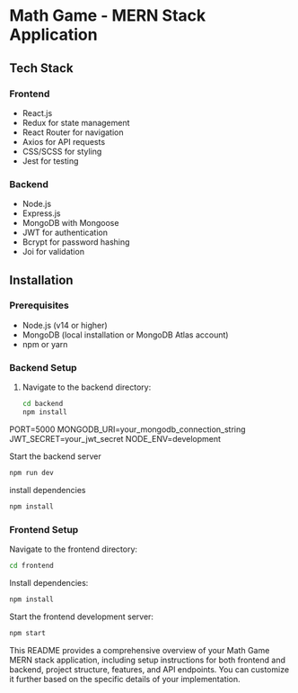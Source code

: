 # Math Game - MERN Stack Application

## Tech Stack

### Frontend
- React.js
- Redux for state management
- React Router for navigation
- Axios for API requests
- CSS/SCSS for styling
- Jest for testing

### Backend
- Node.js
- Express.js
- MongoDB with Mongoose
- JWT for authentication
- Bcrypt for password hashing
- Joi for validation

## Installation

### Prerequisites

- Node.js (v14 or higher)
- MongoDB (local installation or MongoDB Atlas account)
- npm or yarn

### Backend Setup

1. Navigate to the backend directory:
   ```bash
   cd backend
   npm install

PORT=5000
MONGODB_URI=your_mongodb_connection_string
JWT_SECRET=your_jwt_secret
NODE_ENV=development

Start the backend server
```bash
npm run dev
```

install dependencies
```bash
npm install
```

### Frontend Setup
Navigate to the frontend directory:

```bash
cd frontend
```

Install dependencies:
```bash
npm install
```

Start the frontend development server:

```bash
npm start
```

This README provides a comprehensive overview of your Math Game MERN stack application, including setup instructions for both frontend and backend, project structure, features, and API endpoints. You can customize it further based on the specific details of your implementation.